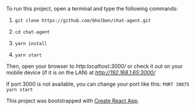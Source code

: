 To run this project, open a terminal and type the following commands:

 1. `git clone https://github.com/bholben/chat-agent.git`

 2. `cd chat-agent`

 3. `yarn install`

 4. `yarn start`

Then, open your browser to *http:localhost:3000/* or check it out on your mobile device (if it is on the LAN) at *http://192.168.1.65:3000/*

If port 3000 is not available, you can change your port like this: `PORT 30075 yarn start`

This project was bootstrapped with [Create React App](https://github.com/facebookincubator/create-react-app).
